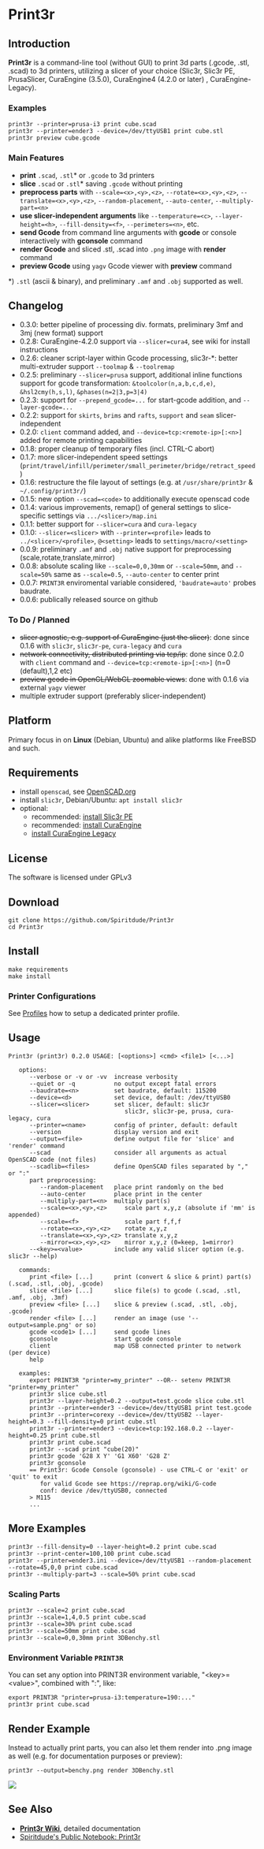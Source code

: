 # Print3r

## Introduction

**Print3r** is a command-line tool (without GUI) to print 3d parts (.gcode, .stl, .scad) to 3d printers, utilizing a slicer of your choice (Slic3r, Slic3r PE, PrusaSlicer, CuraEngine (3.5.0), CuraEngine4 (4.2.0 or later) , CuraEngine-Legacy).

### Examples
```
print3r --printer=prusa-i3 print cube.scad
print3r --printer=ender3 --device=/dev/ttyUSB1 print cube.stl
print3r preview cube.gcode
```

### Main Features
- **print** `.scad`, `.stl`\* or `.gcode` to 3d printers
- **slice** `.scad` or `.stl`\* saving `.gcode` without printing
- **preprocess parts** with `--scale=<x>,<y>,<z>`, `--rotate=<x>,<y>,<z>`, `--translate=<x>,<y>,<z>`, `--random-placement`, `--auto-center`, `--multiply-part=<n>`
- **use slicer-independent arguments** like `--temperature=<c>`, `--layer-height=<h>`, `--fill-density=<f>`, `--perimeters=<n>`, etc.
- **send Gcode** from command line arguments with **gcode** or console interactively with **gconsole** command
- **render Gcode** and sliced .stl, .scad into `.png` image with **render** command
- **preview Gcode** using `yagv` Gcode viewer with **preview** command

\*) `.stl` (ascii & binary), and preliminary `.amf` and `.obj` supported as well.

## Changelog
- 0.3.0: better pipeline of processing div. formats, preliminary 3mf and 3mj (new format) support
- 0.2.8: CuraEngine-4.2.0 support via `--slicer=cura4`, see wiki for install instructions
- 0.2.6: cleaner script-layer within Gcode processing, slic3r-*: better multi-extruder support `--toolmap` & `--toolremap`
- 0.2.5: preliminary `--slicer=prusa` support, additional inline functions support for gcode transformation: `&toolcolor(n,a,b,c,d,e)`, `&hsl2cmy(h,s,l)`, `&phases(n=2|3,p=3|4)`
- 0.2.3: support for `--prepend_gcode=...` for start-gcode addition, and `--layer-gcode=...`
- 0.2.2: support for `skirts`, `brims` and `rafts`, `support` and `seam` slicer-independent
- 0.2.0: `client` command added, and `--device=tcp:<remote-ip>[:<n>]` added for remote printing capabilities
- 0.1.8: proper cleanup of temporary files (incl. CTRL-C abort)
- 0.1.7: more slicer-independent speed settings (`print/travel/infill/perimeter/small_perimeter/bridge/retract_speed`)
- 0.1.6: restructure the file layout of settings (e.g. at `/usr/share/print3r` & `~/.config/print3r/`) 
- 0.1.5: new option `--scad=<code>` to additionally execute openscad code
- 0.1.4: various improvements, remap() of general settings to slice-specific settings via `.../<slicer>/map.ini`
- 0.1.1: better support for `--slicer=cura` and `cura-legacy`
- 0.1.0: `--slicer=<slicer>` with `--printer=<profile>` leads to `../<slicer>/<profile>`, `@<setting>` leads to `settings/macro/<setting>`
- 0.0.9: preliminary `.amf` and `.obj` native support for preprocessing (scale,rotate,translate,mirror)
- 0.0.8: absolute scaling like `--scale=0,0,30mm` or `--scale=50mm`, and `--scale=50%` same as `--scale=0.5`, `--auto-center` to center print
- 0.0.7: `PRINT3R` enviromental variable considered, `'baudrate=auto'` probes baudrate.
- 0.0.6: publically released source on github

### To Do / Planned
- ~~slicer agnostic, e.g. support of CuraEngine (just the slicer)~~: done since 0.1.6 with `slic3r`, `slic3r-pe`, `cura-legacy` and `cura`
- ~~network connectivity, distributed printing via tcp/ip~~: done since 0.2.0 with `client` command and `--device=tcp:<remote-ip>[:<n>]` (n=0 (default),1,2 etc)
- ~~preview gcode in OpenGL/WebGL zoomable views~~: done with 0.1.6 via external `yagv` viewer
- multiple extruder support (preferably slicer-independent)

## Platform
Primary focus in on **Linux** (Debian, Ubuntu) and alike platforms like FreeBSD and such.

## Requirements
- install `openscad`, see [OpenSCAD.org](http://www.openscad.org/)
- install `slic3r`, Debian/Ubuntu: `apt install slic3r`
- optional:
  - recommended: [install Slic3r PE](https://github.com/Spiritdude/Print3r/wiki/Print3r:-Slic3r-&-Slic3r-PE)
  - recommended: [install CuraEngine](https://github.com/Spiritdude/Print3r/wiki/Print3r:-Cura)
  - [install CuraEngine Legacy](https://github.com/Spiritdude/Print3r/wiki/Print3r:-Cura-Legacy)

## License
The software is licensed under GPLv3 

## Download
```
git clone https://github.com/Spiritdude/Print3r
cd Print3r
```
## Install
```
make requirements
make install
```

### Printer Configurations
See [Profiles](https://github.com/Spiritdude/Print3r/wiki/Print3r:-Profiles) how to setup a dedicated printer profile.

## Usage
```
Print3r (print3r) 0.2.0 USAGE: [<options>] <cmd> <file1> [<...>]

   options:
      --verbose or -v or -vv  increase verbosity
      --quiet or -q           no output except fatal errors
      --baudrate=<n>          set baudrate, default: 115200
      --device=<d>            set device, default: /dev/ttyUSB0
      --slicer=<slicer>       set slicer, default: slic3r
                                 slic3r, slic3r-pe, prusa, cura-legacy, cura
      --printer=<name>        config of printer, default: default
      --version               display version and exit
      --output=<file>         define output file for 'slice' and 'render' command
      --scad                  consider all arguments as actual OpenSCAD code (not files)
      --scadlib=<files>       define OpenSCAD files separated by "," or ":"
      part preprocessing:
         --random-placement   place print randomly on the bed
         --auto-center        place print in the center
         --multiply-part=<n>  multiply part(s)
         --scale=<x>,<y>,<z>     scale part x,y,z (absolute if 'mm' is appended)
         --scale=<f>             scale part f,f,f
         --rotate=<x>,<y>,<z>    rotate x,y,z
         --translate=<x>,<y>,<z> translate x,y,z
         --mirror=<x>,<y>,<z>    mirror x,y,z (0=keep, 1=mirror)
      --<key>=<value>         include any valid slicer option (e.g. slic3r --help)

   commands:
      print <file> [...]      print (convert & slice & print) part(s) (.scad, .stl, .obj, .gcode)
      slice <file> [...]      slice file(s) to gcode (.scad, .stl, .amf, .obj, .3mf)
      preview <file> [...]    slice & preview (.scad, .stl, .obj, .gcode)
      render <file> [...]     render an image (use '--output=sample.png' or so)
      gcode <code1> [...]     send gcode lines
      gconsole                start gcode console
      client                  map USB connected printer to network (per device)
      help

   examples:
      export PRINT3R "printer=my_printer" --OR-- setenv PRINT3R "printer=my_printer"
      print3r slice cube.stl
      print3r --layer-height=0.2 --output=test.gcode slice cube.stl
      print3r --printer=ender3 --device=/dev/ttyUSB1 print test.gcode
      print3r --printer=corexy --device=/dev/ttyUSB2 --layer-height=0.3 --fill-density=0 print cube.stl
      print3r --printer=ender3 --device=tcp:192.168.0.2 --layer-height=0.25 print cube.stl
      print3r print cube.scad
      print3r --scad print "cube(20)"
      print3r gcode 'G28 X Y' 'G1 X60' 'G28 Z'
      print3r gconsole
      == Print3r: Gcode Console (gconsole) - use CTRL-C or 'exit' or 'quit' to exit
         for valid Gcode see https://reprap.org/wiki/G-code
         conf: device /dev/ttyUSB0, connected
      > M115
      ...

```

## More Examples
```
print3r --fill-density=0 --layer-height=0.2 print cube.scad
print3r --print-center=100,100 print cube.scad
print3r --printer=ender3.ini --device=/dev/ttyUSB1 --random-placement --rotate=45,0,0 print cube.scad
print3r --multiply-part=3 --scale=50% print cube.scad
```

### Scaling Parts
```
print3r --scale=2 print cube.scad
print3r --scale=1,4,0.5 print cube.scad
print3r --scale=30% print cube.scad
print3r --scale=50mm print cube.scad
print3r --scale=0,0,30mm print 3DBenchy.stl
```

### Environment Variable `PRINT3R`
You can set any option into PRINT3R environment variable, "&lt;key&gt;=&lt;value&gt;", combined with ":", like:
```
export PRINT3R "printer=prusa-i3:temperature=190:..."
print3r print cube.scad
```

## Render Example
Instead to actually print parts, you can also let them render into .png image as well (e.g. for documentation purposes or preview):
```
print3r --output=benchy.png render 3DBenchy.stl
```
![](https://raw.githubusercontent.com/Spiritdude/Print3r/master/examples/benchy.png)

## See Also
- **[Print3r Wiki](https://github.com/Spiritdude/Print3r/wiki)**, detailed documentation
- [Spiritdude's Public Notebook: Print3r](https://spiritdude.wordpress.com/tag/print3r/)

